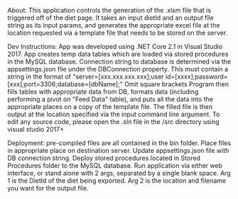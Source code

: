 About: This application controls the generation of the .xlsm file that is triggered off of the diet page. It takes an input dietId and an output file string as its input params, and generates the appropriate excel file at the location requested via a template file that needs to be stored on the server.

Dev Instructions: App was developed using .NET Core 2.1 in Visual Studio 2017. App creates temp data tables which are loaded via stored procedures in the MySQL database. 
Connection string to database is determined via the appsettings.json file under the DBConnection property. This must contain a string in the format of "server=[xxx.xxx.xxx.xxx];user id=[xxxx];password=[xxx];port=3306;database=[dbName];" Omit square brackets
Program then fills tables with appropriate data from DB, formats data (including performing a pivot on "Feed Data" table), and puts all the data into the appropriate places on a copy of the template file. The filled file is then output at the location specified via the input command line argument.
To edit any source code, please open the .sln file in the /src directory using visual studio 2017+

Deployment: pre-compiled files are all contained in the bin folder. Place files in appropriate place on destination server. Update appsettings.json file with DB connection string. Deploy stored procedures located in Stored Procedures folder to the MySQL database. Run application via either web interface, or stand alone with 2 args, separated by a single blank space. Arg 1 is the DietId of the diet being exported. Arg 2 is the location and filename you want for the output file.
